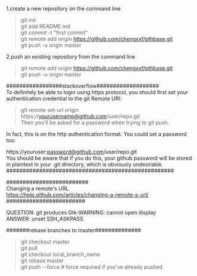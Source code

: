 1.create a new repository on the command line <br>
>git init<br>
>git add README.md<br>
>git commit -t "first commit"<br>
>git remote add origin https://github.com/chengxxf/pthbase.git<br>
>git push -u origin master<br>


2.push an existing repository from the command line<br>
>git remote add origin https://github.com/chengxxf/pthbase.git<br>
>git push -u origin master<br>

#################stackoverflow###################<br>
To definitely be able to login using https protocol, you should first set your authentication credential to the git Remote URI:<br>

>git remote set-url origin https://yourusername@github.com/user/repo.git<br>
Then you'll be asked for a password when trying to git push.<br>

In fact, this is on the http authentication format. You could set a password too:<br>

https://youruser:password@github.com/user/repo.git<br>
You should be aware that if you do this, your github password will be stored in plaintext in your .git directory, 
which is obviously undesirable.<br>
###################################################<br>

#########################<br>
Changing a remote's URL<br>
https://help.github.com/articles/changing-a-remote-s-url/<br>
########################<br>

QUESTION:  git produces Gtk-WARNING: cannot open display<br>
ANSWER:    unset SSH_ASKPASS<br>

#######rebase branches to master##############<br>
>git checkout master<br>
>git pull<br>
>git checkout local_branch_name<br>
>git rebase master<br>
>git push --force # force required if you've already pushed<br>
